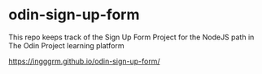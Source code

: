 # odin-sign-up-form
This repo keeps track of the Sign Up Form Project for the NodeJS path in The Odin Project learning platform

https://ingggrm.github.io/odin-sign-up-form/
